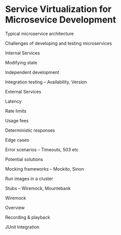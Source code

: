 # Service Virtualization for Microsevice Development

Typical microservice architecture 

Challenges of developing and testing microservices 

Internal Services 

Modifying state 

Independent development 

Integration testing – Availability, Version 

External Services 

Latency 

Rate limits 

Usage fees 

Deterministic responses 

Edge cases 

Error scenarios – Timeouts, 503 etc 

Potential solutions 

Mocking frameworks – Mockito, Sinon 

Run images in a cluster 

Stubs – Wiremock, Mountebank 

Wiremock 

Overview 

Recording & playback 

 

JUnit Integration 